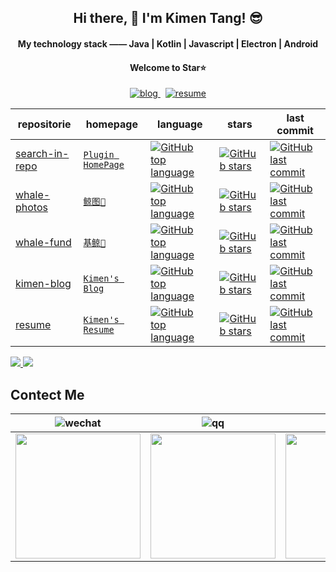 
<h2 align="center">Hi there, 👋 I'm Kimen Tang! 😎</h2>

<h4 align="center">My technology stack —— Java | Kotlin | Javascript | Electron | Android</h4>
<h4 align="center">Welcome to Star⭐️</h4>

<p align="center">
  <a href="https://blog.kimen.com.cn/">
    <img alt="blog" src="https://img.shields.io/badge/Kimen's blog-0088f5?style=for-the-badge&labelColor=f0f0f0&logo=bloglovin&logoColor=0088f5" />
  </a>
  <span>&nbsp;</span>
  <a href="https://surmon.me/sponsor">
    <img alt="resume" src="https://img.shields.io/badge/Kimen's resume-24292e?style=for-the-badge&labelColor=30363c&logo=github" />
  </a>
</p>

| repositorie | homepage | language | stars | last commit |
| --- | --- | --- | --- | --- |
| [search-in-repo](https://github.com/Kimentanm/search-in-mvn-repo) | [`Plugin HomePage`](https://plugins.jetbrains.com/plugin/16427-search-in-repository?preview=true) | [![GitHub top language](https://img.shields.io/github/languages/top/Kimentanm/search-in-repo?style=flat-square)](https://github.com/Kimentanm/search-in-repo) | [![GitHub stars](https://img.shields.io/github/stars/Kimentanm/search-in-mvn-repo?style=flat-square)](https://github.com/Kimentanm/search-in-repo/stargazers) | [![GitHub last commit](https://img.shields.io/github/last-commit/Kimentanm/search-in-repo?style=flat-square)](https://github.com/Kimentanm/search-in-repo/commits/master) |
| [whale-photos](https://github.com/Kimentanm/whale-photos) | [`鲸图🐳`](http://photos.kimen.com.cn/) | [![GitHub top language](https://img.shields.io/github/languages/top/Kimentanm/whale-photos?style=flat-square)](https://github.com/Kimentanm/whale-photos) | [![GitHub stars](https://img.shields.io/github/stars/Kimentanm/whale-photos?style=flat-square)](https://github.com/Kimentanm/whale-photos/stargazers) | [![GitHub last commit](https://img.shields.io/github/last-commit/Kimentanm/whale-photos?style=flat-square)](https://github.com/Kimentanm/whale-photos/commits/master) |
| [whale-fund](https://github.com/Kimentanm/whale-fund) | [`基鲸🐳`](https://cdn.jsdelivr.net/gh/kimentanm/image-store/img/20210310004948.png) | [![GitHub top language](https://img.shields.io/github/languages/top/Kimentanm/whale-fund?style=flat-square)](https://github.com/Kimentanm/whale-fund) | [![GitHub stars](https://img.shields.io/github/stars/Kimentanm/whale-fund?style=flat-square)](https://github.com/Kimentanm/whale-fund/stargazers) | [![GitHub last commit](https://img.shields.io/github/last-commit/Kimentanm/whale-fund?style=flat-square)](https://github.com/Kimentanm/whale-fund/commits/master) |
| [kimen-blog](https://github.com/Kimentanm/kimen-blog) | [`Kimen's Blog`](https://blog.kimen.com.cn/) | [![GitHub top language](https://img.shields.io/github/languages/top/Kimentanm/kimen-blog?style=flat-square)](https://github.com/Kimentanm/kimen-blog) | [![GitHub stars](https://img.shields.io/github/stars/Kimentanm/kimen-blog?style=flat-square)](https://github.com/Kimentanm/kimen-blog/stargazers) | [![GitHub last commit](https://img.shields.io/github/last-commit/Kimentanm/kimen-blog?style=flat-square)](https://github.com/Kimentanm/kimen-blog/commits/master) |
| [resume](https://github.com/Kimentanm/resume) | [`Kimen's Resume`](http://resume.kimen.com.cn/) | [![GitHub top language](https://img.shields.io/github/languages/top/Kimentanm/resume?style=flat-square)](https://github.com/Kimentanm/resume) | [![GitHub stars](https://img.shields.io/github/stars/Kimentanm/resume?style=flat-square)](https://github.com/Kimentanm/kimen-blog/stargazers) | [![GitHub last commit](https://img.shields.io/github/last-commit/Kimentanm/resume?style=flat-square)](https://github.com/Kimentanm/resume/commits/master) |


<div>
  <a href="/" align="left">
    <img src="https://github-readme-stats.vercel.app/api/top-langs/?username=kimentanm&text_color=586069&layout=compact&hide_border=true&bg_color=fff&title_color=0366d6&count_private=true&include_all_commits=true" />
  </a>
  <a href="/" align="right">
    <img src="https://github-readme-stats.vercel.app/api?username=kimentanm&count_private=true&show_icons=true&icon_color=222&title_color=0366d6&text_color=586069&bg_color=fff&hide=issues&hide_border=true&include_all_commits=true" />
  </a>
</div>

## Contect Me

|  <img alt="wechat" src="https://img.shields.io/badge/wechat-07c160?style=for-the-badge&logo=wechat&logoColor=ffffff&labelColor=07c160" />   | <img alt="qq" src="https://img.shields.io/badge/qq-1296db?style=for-the-badge&logo=tencent-qq&logoColor=ffffff&labelColor=1296db" />  | <img alt="twitter" src="https://img.shields.io/badge/twitter-1da1f2?style=for-the-badge&logo=twitter&logoColor=ffffff&labelColor=1da1f2" /> | <img alt="instagram" src="https://img.shields.io/badge/instagram-E4405f?style=for-the-badge&logo=instagram&logoColor=ffffff&labelColor=E4405f" /> |
|  ----  | ----  |  ----  | ----  |
| <img height="200" src="https://cdn.jsdelivr.net/gh/kimentanm/image-store/img/20210221220107.JPG" />  | <img height="200" src="https://cdn.jsdelivr.net/gh/kimentanm/image-store/img/20210221224449.jpeg" /> | <img height="200" src="https://cdn.jsdelivr.net/gh/kimentanm/image-store/img/20210221220109.PNG" />  | <img height="200" src="https://cdn.jsdelivr.net/gh/kimentanm/image-store/img/20210221222306.jpeg" /> |